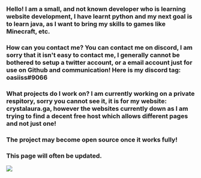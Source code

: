 ### Hello! I am a small, and not known developer who is learning website development, I have learnt python and my next goal is to learn java, as  I want to bring my skills to games like Minecraft, etc.

### How can you contact me? You can contact me on discord, I am sorry that it isn't easy to contact me, I generally cannot be bothered to setup a twitter account, or a email account just for use on Github and communication! Here is my discord tag: oasiiss#9066

### What projects do I work on? I am currently working on a private respitory, sorry you cannot see it, it is for my website: crystalaura.ga, however the websites currently down as I am trying to find a decent free host which allows different pages and not just one!
### The project may become open source once it works fully!

### This page will often be updated.

![](https://komarev.com/ghpvc/?username=oasiiss&style=flat-square)

